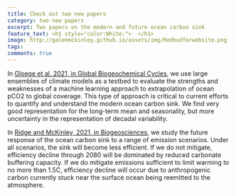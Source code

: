 ```yaml
---
title: Check out two new papers
category: two new papers
excerpt: Two papers on the modern and future ocean carbon sink
feature_text: <h1 style="color:White;">  </h1>
image: http://galenmckinley.github.io/assets/img/Redbudforwebsite.png
tags: 
comments: true
---
```


In [Gloege et al. 2021, in Global Biogeochemical Cycles](http://doi.org/10.1029/2020GB006788), we use large ensembles of climate models as a testbed to evaluate the strengths and weaknesses of a machine learning approach to extrapolation of ocean pCO2 to global coverage. This type of approach is critical to current efforts to quantify and understand the modern ocean carbon sink. We find very good representation for the long-term mean and seasonality, but more uncertainty in the representation of decadal variability. 

In [Ridge and McKinley, 2021, in Biogeosciences](https://bg.copernicus.org/articles/18/2711/2021/), we study the future response of the ocean carbon sink to a range of emission scenarios. Under all scenarios, the sink will become less efficient. If we do not mitigate, efficiency decline through 2080 will be dominated by reduced carbonate buffering capacity. If we do mitigate emissions sufficient to limit warming to no more than 1.5C, efficiency decline will occur due to anthropogenic carbon currently stuck near the surface ocean being reemitted to the atmosphere. 